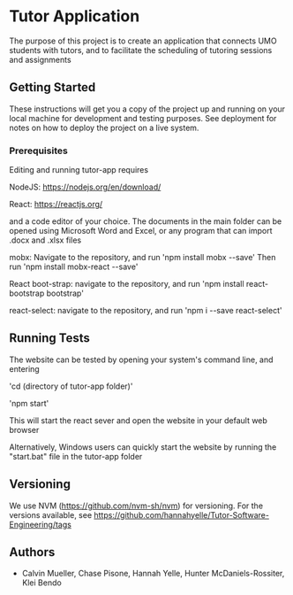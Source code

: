 # Tutor Application

The purpose of this project is to create an application that connects UMO students with tutors, and to facilitate the scheduling of tutoring sessions and assignments


## Getting Started

These instructions will get you a copy of the project up and running on your local machine for development and testing purposes. See deployment for notes on how to deploy the project on a live system.

### Prerequisites

Editing and running tutor-app requires

NodeJS: https://nodejs.org/en/download/

React: https://reactjs.org/

and a code editor of your choice. The documents in the main folder can be opened using Microsoft Word and Excel, or any program that can import .docx and .xlsx files

mobx: 
Navigate to the repository, and run 'npm install mobx --save'
Then run 'npm install mobx-react --save'

React boot-strap:
navigate to the repository, and run 'npm install react-bootstrap bootstrap'

react-select:
navigate to the repository, and run 'npm i --save react-select'

## Running Tests 

The website can be tested by opening your system's command line, and entering

'cd (directory of tutor-app folder)'

'npm start'

This will start the react sever and open the website in your default web browser


Alternatively, Windows users can quickly start the website by running the "start.bat" file in the tutor-app folder

## Versioning

We use NVM (https://github.com/nvm-sh/nvm) for versioning. For the versions available, see https://github.com/hannahyelle/Tutor-Software-Engineering/tags

## Authors

* Calvin Mueller, Chase Pisone, Hannah Yelle, Hunter McDaniels-Rossiter, Klei Bendo